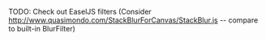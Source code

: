 TODO: Check out EaselJS filters
	(Consider http://www.quasimondo.com/StackBlurForCanvas/StackBlur.js -- compare to built-in BlurFilter)
